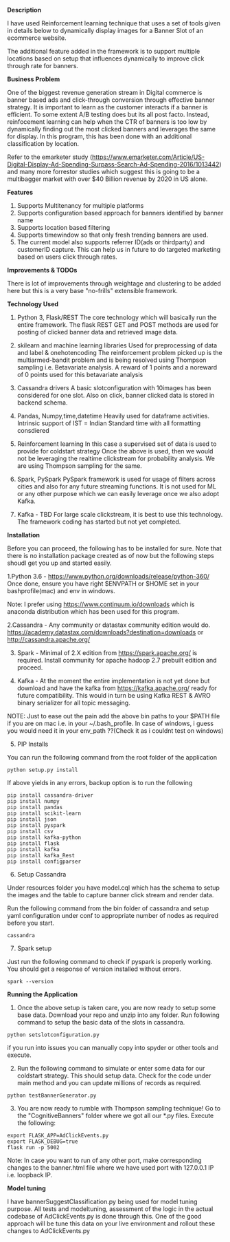 <b>Description</b>

I have used Reinforcement learning technique that uses a set of tools given in details below to dynamically display images for a Banner Slot of an ecommerce website.

The additional feature added in the framework is to support multiple locations based on setup that influences dynamically to improve click through rate for banners.

<b>Business Problem</b>

One of the biggest revenue generation stream in Digital commerce is banner based ads and click-through conversion through effective banner strategy. It is important to learn as the customer interacts if a banner is efficient. To some extent A/B testing does but its all post facto. Instead, reinfocement learning can help when the CTR of banners is too low by dynamically finding out the most clicked banners and leverages the same for display. In this program, this has been done with an additional classification by location.

Refer to the emarketer study (https://www.emarketer.com/Article/US-Digital-Display-Ad-Spending-Surpass-Search-Ad-Spending-2016/1013442) and many more forrestor studies which suggest this is  going to be a multibagger market with over $40 Billion revenue by 2020 in US alone.


<b>Features</b>
1. Supports Multitenancy for multiple platforms
2. Supports configuration based approach for banners identified by banner name
3. Supports location based filtering 
4. Supports timewindow so that only fresh trending banners are used.
5. The current model also supports referrer ID(ads or thirdparty) and customerID capture. This can help us in future to do targeted marketing based on users click through rates.


<b>Improvements & TODOs</b>

There is lot of improvements through weightage and clustering to be added here but this is a very base "no-frills" extensible framework.


<b>Technology Used</b>

1. Python 3, Flask/REST
The core technology which will basically run the entire framework.
The flask REST GET and POST methods are used for posting of clicked banner data and retrieved image data.

2. skilearn and machine learning libraries
Used for preprocessing of data and label & onehotencoding
The reinforcement problem picked up is the multiarmed-bandit problem and is being resolved using Thompson sampling i.e. Betavariate analysis.
A reward of 1 points and a noreward of 0 points used for this betavariate analysis

3. Cassandra drivers
A basic slotconfiguration with 10images has been considered for one slot.
Also on click, banner clicked data is stored in backend schema.

4. Pandas, Numpy,time,datetime
Heavily used for dataframe activities.
Intrinsic support of IST = Indian Standard time with all formatting consdiered

5. Reinforcement learning
In this case a supervised set of data is used to provide for coldstart strategy
Once the above is used, then we would not be leveraging the realtime clickstream for probability analysis.
We are using Thompson sampling for the same.

8. Spark, PySpark
PySpark framework is used for usage of filters across cities and also for any future streaming functions.
It is not used for ML or any other purpose which we can easily leverage once we also adopt Kafka.

7. Kafka - TBD
For large scale clickstream, it is best to use this technology.
The framework coding has started but not yet completed.


<b>Installation</b>


Before you can proceed, the following has to be installed for sure. Note that there is no installation package created as of now but the following steps shoudl get you up and started easily.

1.Python 3.6 - https://www.python.org/downloads/release/python-360/
Once done, ensure you have right $ENVPATH or $HOME set in your bashprofile(mac) and env in windows.

Note: I prefer using https://www.continuum.io/downloads which is anaconda distribution which has been used for this program.

2.Cassandra - Any community or datastax community edition would do. https://academy.datastax.com/downloads?destination=downloads or http://cassandra.apache.org/ 

3. Spark - Minimal of 2.X edition from https://spark.apache.org/  is required. Install community for apache hadoop 2.7 prebuilt edition and proceed.


4. Kafka - At the moment the entire implementation is not yet done but download and have the kafka from https://kafka.apache.org/ ready for future compatibility. This would in turn be using Kafka REST & AVRO binary serializer for all topic messaging.

NOTE: Just to ease out the pain add the above bin paths to your $PATH file if you are on mac i.e. in your ~/.bash_profile. In case of windows, i guess you would need it in your env_path ??(Check it as i couldnt test on windows)

5. PIP Installs

You can run the following command from the root folder of the application
```
python setup.py install
```
If above yields in any errors, backup option is to run the following

```
pip install cassandra-driver
pip install numpy
pip install pandas
pip install scikit-learn
pip install json
pip install pyspark
pip install csv
pip install kafka-python
pip install flask
pip install kafka
pip install kafka_Rest
pip install configparser
```

6. Setup Cassandra

Under resources folder you have model.cql which has the schema to setup the images and the table to capture banner click stream and render data. 

Run the following command from the bin folder of cassandra and setup yaml configuration under conf to appropriate number of nodes as required before you start.

```
cassandra
```

7. Spark setup

Just run the following command to check if pyspark is properly working. You should get a response of version installed without errors.
```
spark --version
```


<b>Running the Application</b>

1. Once the above setup is taken care, you are now ready to setup some base data. Download your repo and unzip into any folder.
Run following command to setup the basic data of the slots in cassandra. 
```
python setslotconfiguration.py

```
if you run into issues you can manually copy into spyder or other tools and execute.

2. Run the following command to simulate or enter some data for our coldstart strategy. This should setup data. Check for the code under main method and you can update millions of records as required.

```
python testBannerGenerator.py
```

3. You are now ready to rumble with Thompson sampling technique! Go to the "CognitiveBanners" folder where we got all our *.py files.
Execute the following:
```
export FLASK_APP=AdClickEvents.py
export FLASK_DEBUG=true
flask run -p 5002

```
Note: In case you want to run of any other port, make corresponding changes to the banner.html file where we have used port with 127.0.0.1 IP i.e. loopback IP.


<b>Model tuning</b>

I have bannerSuggestClassification.py being used for model tuning purpose. All tests and modeltuning, assessment of the logic in the actual codebase of AdClickEvents.py is done through this. One of the good approach will be tune this data on your live environment and rollout these changes to AdClickEvents.py









